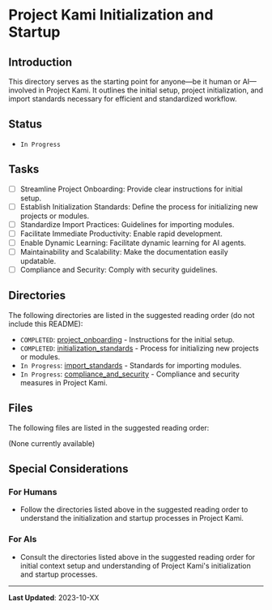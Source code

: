 # Project Kami Initialization and Startup

## Introduction
This directory serves as the starting point for anyone—be it human or AI—involved in Project Kami. It outlines the initial setup, project initialization, and import standards necessary for efficient and standardized workflow.

## Status
- `In Progress`

## Tasks
- [ ] Streamline Project Onboarding: Provide clear instructions for initial setup.
- [ ] Establish Initialization Standards: Define the process for initializing new projects or modules.
- [ ] Standardize Import Practices: Guidelines for importing modules.
- [ ] Facilitate Immediate Productivity: Enable rapid development.
- [ ] Enable Dynamic Learning: Facilitate dynamic learning for AI agents.
- [ ] Maintainability and Scalability: Make the documentation easily updatable.
- [ ] Compliance and Security: Comply with security guidelines.

## Directories
The following directories are listed in the suggested reading order (do not include this README):

- `COMPLETED`: [project_onboarding](./project_onboarding) - Instructions for the initial setup.
- `COMPLETED`: [initialization_standards](./initialization_standards) - Process for initializing new projects or modules.
- `In Progress`: [import_standards](./import_standards) - Standards for importing modules.
- `In Progress`: [compliance_and_security](./compliance_and_security) - Compliance and security measures in Project Kami.

## Files
The following files are listed in the suggested reading order:

(None currently available)

## Special Considerations
### For Humans
- Follow the directories listed above in the suggested reading order to understand the initialization and startup processes in Project Kami.

### For AIs
- Consult the directories listed above in the suggested reading order for initial context setup and understanding of Project Kami's initialization and startup processes.

---
**Last Updated**: 2023-10-XX
